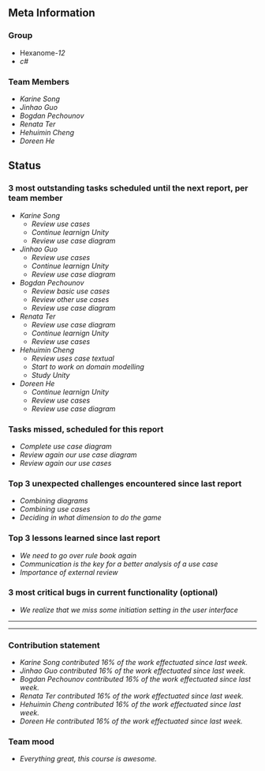 ## Meta Information

### Group

 * Hexanome-*12*
 * *c#*

### Team Members

 * *Karine Song*
 * *Jinhao Guo*
 * *Bogdan Pechounov*
 * *Renata Ter*
 * *Hehuimin Cheng*
 * *Doreen He*

## Status

### 3 most outstanding tasks scheduled until the next report, per team member

 * *Karine Song*
   * *Review use cases*
   * *Continue learnign Unity*
   * *Review use case diagram*
 * *Jinhao Guo*
   * *Review use cases*
   * *Continue learnign Unity*
   * *Review use case diagram*
 * *Bogdan Pechounov*
   * *Review basic use cases*
   * *Review other use cases*
   * *Review use case diagram*
 * *Renata Ter*
   * *Review use case diagram*
   * *Continue learnign Unity*
   * *Review use cases*
 * *Hehuimin Cheng*
   * *Review uses case textual*
   * *Start to work on domain modelling*
   * *Study Unity*
 * *Doreen He*
   * *Continue learnign Unity*
   * *Review use cases*
   * *Review use case diagram*

### Tasks missed, scheduled for this report

 * *Complete use case diagram*
 * *Review again our use case diagram*
 * *Review again our use cases*

### Top 3 unexpected challenges encountered since last report

  * *Combining diagrams*
  * *Combining use cases*
  * *Deciding in what dimension to do the game*

### Top 3 lessons learned since last report

 * *We need to go over rule book again*
 * *Communication is the key for a better analysis of a use case*
 * *Importance of external review*

### 3 most critical bugs in current functionality (optional)

 * *We realize that we miss some initiation setting in the user interface*
 * **
 * **

### Contribution statement

 * *Karine Song contributed 16% of the work effectuated since last week.*
 * *Jinhao Guo contributed 16% of the work effectuated since last week.*
 * *Bogdan Pechounov contributed 16% of the work effectuated since last week.*
 * *Renata Ter contributed 16% of the work effectuated since last week.*
 * *Hehuimin Cheng contributed 16% of the work effectuated since last week.*
 * *Doreen He contributed 16% of the work effectuated since last week.*

### Team mood

 * *Everything great, this course is awesome.*

